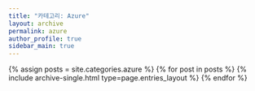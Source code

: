 ```yaml
---
title: "카테고리: Azure"
layout: archive
permalink: azure
author_profile: true
sidebar_main: true
---
```


{% assign posts = site.categories.azure %}
{% for post in posts %} {% include archive-single.html type=page.entries_layout %} {% endfor %}